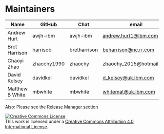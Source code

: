 Maintainers
===========

| Name                      | GitHub           | Chat           | email                               |
|---------------------------|------------------|----------------|-------------------------------------|
| Andrew Hurt               | awjh-ibm         | awjh-ibm       | andrew.hurt1@ibm.com                |
| Bret Harrison             | harrisob         | bretharrison   | beharrison@nc.rr.com                |
| Chaoyi Zhao               | zhaochy1990      | zhaochy        | zhaochy_2015@hotmail.com            |
| David Kelsey              | davidkel         | davidkel       | d_kelsey@uk.ibm.com                 |
| Matthew B White           | mbwhite          | mbwhite        | whitemat@uk.ibm.com                 |

Also: Please see the [Release Manager section](https://github.com/hyperledger/fabric/blob/master/MAINTAINERS.md)

<a rel="license" href="http://creativecommons.org/licenses/by/4.0/"><img alt="Creative Commons License" style="border-width:0" src="https://i.creativecommons.org/l/by/4.0/88x31.png" /></a><br />This work is licensed under a <a rel="license" href="http://creativecommons.org/licenses/by/4.0/">Creative Commons Attribution 4.0 International License</a>.

